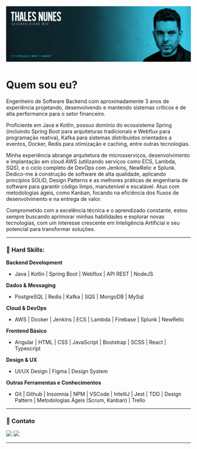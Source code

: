 # ![Header]( https://raw.githubusercontent.com/thalesonunes/thalesonunes/main/header.png )

#  Quem sou eu?

Engenheiro de Software Backend com aproximadamente 3 anos de experiência projetando, desenvolvendo e mantendo sistemas críticos e de alta performance para o setor financeiro. 

Proficiente em Java e Kotlin, possuo domínio do ecossistema Spring (incluindo Spring Boot para arquiteturas tradicionais e Webflux para programação reativa), Kafka para sistemas distribuídos orientados a eventos, Docker, Redis para otimização e caching, entre outras tecnologias.

Minha experiência abrange arquitetura de microsserviços, desenvolvimento e implantação em cloud AWS (utilizando serviços como ECS, Lambda, SQS), e o ciclo completo de DevOps com Jenkins, NewRelic e Splunk. Dedico-me à construção de software de alta qualidade, aplicando princípios SOLID, Design Patterns e as melhores práticas de engenharia de software para garantir código limpo, manutenível e escalável. Atuo com metodologias ágeis, como Kanban, focando na eficiência dos fluxos de desenvolvimento e na entrega de valor.

Comprometido com a excelência técnica e o aprendizado constante, estou sempre buscando aprimorar minhas habilidades e explorar novas tecnologias, com um interesse crescente em Inteligência Artificial e seu potencial para transformar soluções.

------

### :rocket: Hard Skills:

**Backend Development**

- Java | Kotlin | Spring Boot | Webflux | API REST | NodeJS

**Dados & Messaging**

- PostgreSQL | Redis | Kafka | SQS | MongoDB | MySql

**Cloud & DevOps**

- AWS | Docker | Jenkins | ECS | Lambda | Firebase | Splunk | NewRelic

**Frontend Básico**

- Angular | HTML | CSS | JavaScript | Bootstrap | SCSS | React | Typescript

**Design & UX**

- UI/UX Design | Figma | Design System

**Outras Ferramentas e Conhecimentos**

- Git | Github | Insomnia | NPM | VSCode | IntelliJ | Jest | TDD | Design Pattern | Metodologias Ágeis (Scrum, Kanban) | Trello


------
### :rocket: Contato

<a href="https://www.linkedin.com/in/thalesonunes/" target="_blank"><img src="https://img.shields.io/badge/-LinkedIn-%230077B5?style=for-the-badge&logo=linkedin&logoColor=white" target="_blank"></a> 
<a href = "mailto:thales.o.nunes@gmail.com"><img src="https://img.shields.io/badge/-Gmail-%23333?style=for-the-badge&logo=gmail&logoColor=white" target="_blank"></a>

------
